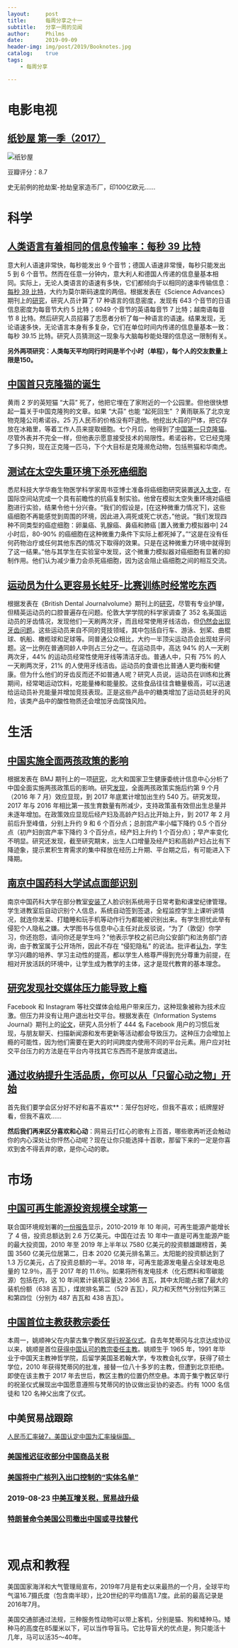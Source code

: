 ```yaml
---
layout:     post
title:      每周分享之十一
subtitle:   分享一周的见闻
author:     Philms
date:       2019-09-09
header-img: img/post/2019/Booknotes.jpg
catalog: 	true
tags:
    - 每周分享 

---
```


# 电影电视

## [纸钞屋 第一季（2017）](https://movie.douban.com/subject/27185036/)

![纸钞屋](https://img3.doubanio.com/view/photo/s_ratio_poster/public/p2505704270.jpg)

豆瓣评分：8.7

史无前例的抢劫案-抢劫皇家造币厂，印100亿欧元……

# 科学

## [**人类语言有着相同的信息传输率：每秒 39 比特**](https://www.solidot.org/story?sid=61979)

意大利人语速非常快，每秒能发出 9 个音节；德国人语速非常慢，每秒只能发出 5 到 6 个音节。然而在任意一分钟内，意大利人和德国人传递的信息量基本相同。实际上，无论人类语言的语速有多快，它们都倾向于以相同的速率传输信息：[每秒 39 比特](https://www.sciencemag.org/news/2019/09/human-speech-may-have-universal-transmission-rate-39-bits-second)，大约为莫尔斯码速度的两倍。根据发表在《Science Advances》期刊上的[研究](https://advances.sciencemag.org/content/5/9/eaaw2594)，研究人员计算了 17 种语言的信息密度，发现有 643 个音节的日语信息密度为每音节大约 5 比特；6949 个音节的英语每音节 7 比特；越南语每音节 8 比特。然后研究人员招募了志愿者分析了每一种语言的语速。结果发现，无论语速多快，无论语言本身有多复杂，它们在单位时间内传递的信息量基本一致：每秒 39.15 比特。研究人员猜测这一现象与大脑每秒能处理的信息这一限制有关。

**另外两项研究：人类每天平均同行时间是半个小时（单程），每个人的交友数量上限是150。**

## [**中国首只克隆猫的诞生**](https://www.solidot.org/story?sid=61976)

黄雨 2 岁的英短猫 “大蒜” 死了，他把它埋在了家附近的一个公园里。但他很快想起一篇关于中国克隆狗的文章。如果 “大蒜” 也能 “起死回生” ？黄雨联系了北京宠物克隆公司希诺谷。25 万人民币的价格没有吓退他。他挖出大蒜的尸体，把它存放在冰箱里，等着工作人员来提取细胞。七个月后，他得到了[中国第一只克隆猫](https://www.nytimes.com/2019/09/04/business/china-cat-clone.html)。尽管外表并不完全一样，但他表示愿意接受技术的局限性。希诺谷称，它已经克隆了多只狗，现在正克隆一匹马，下个大目标是克隆濒危动物，包括熊猫和华南虎。

## [**测试在太空失重环境下杀死癌细胞**](https://www.solidot.org/story?sid=61938)

悉尼科技大学华裔生物医学科学家周书亚博士准备将癌细胞研究装置[送入太空](https://www.abc.net.au/chinese/2019-09-01/australian-researcher-to-send-cancer-cells-into-space/11464546)，在国际空间站完成一个具有前瞻性的抗癌复制实验。他曾在模拟太空失重环境对癌细胞进行实验，结果令他十分兴奋。“我们的假设是，[在这种微重力情况下]，这些癌细胞不再能感觉到周围的环境，因此进入凋死或死亡状态，”他说。“我们发现四种不同类型的癌症细胞：卵巢癌、乳腺癌、鼻癌和肺癌 [置入微重力模拟器中] 24 小时后，80-90% 的癌细胞在这种微重力条件下实际上都死掉了。”“这是在没有任何药物治疗或任何其他东西的情况下取得的效果。只是在这种微重力环境中就得到了这一结果。”他与其学生在实验室中发现，这个微重力模拟器对癌细胞有显著的抑制作用。他们认为减少重力会杀死癌细胞，因为这会阻止癌细胞之间的相互交流。

## [**运动员为什么更容易长蛀牙-比赛训练时经常吃东西**](https://www.solidot.org/story?sid=61865)

根据发表在《British Dental Journalvolume》期刊上的[研究](https://www.nature.com/articles/s41415-019-0617-8)，尽管有专业护理，但精英运动员的口腔普遍存在问题。伦敦大学学院的科学家调查了 352 名英国运动员的牙齿情况，发现他们一天刷两次牙，而且经常使用牙线洁齿，但[仍然会出现牙齿问题](https://www.bbc.com/zhongwen/simp/science-49474387)。这些运动员来自不同的竞技领域，其中包括自行车、游泳、划桨、曲棍球、帆船、橄榄球和足球等。同普通公众相比，大约一半顶尖运动员会出现蛀牙问题。这一比例在普通同龄人中则占三分之一。在运动员中，高达 94% 的人一天刷两次牙，44% 的运动员经常性使用牙线等清洁牙齿。普通人中，只有 75% 的人一天刷两次牙，21% 的人使用牙线洁齿。运动员的食谱也比普通人更均衡和健康。但为什么他们的牙齿反而还不如普通人呢？研究人员说，运动员在训练和比赛期间，经常喝运动饮料，吃能量棒和能量胶。这些食品往往含糖量极高，可以迅速给运动员补充能量并增加竞技表现。正是这些产品中的糖类增加了运动员蛀牙的风险，该类产品中的酸性物质还会增加牙齿腐蚀风险。

# 生活

## [**中国实施全面两孩政策的影响**](https://www.solidot.org/story?sid=61969)

根据发表在 BMJ 期刊上的一项[研究](https://www.bmj.com/content/366/bmj.l4680)，北大和国家卫生健康委统计信息中心分析了中国全面实施两孩政策后的影响。研究[发现](http://www.ebiotrade.com/newsf/2019-9/201992162150401.htm)，全面两孩政策实施后约第 9 个月（2016 年 7 月）效应显现，到 2017 年底累计增加出生约 540 万。研究发现，2017 年与 2016 年相比第一孩生育数量有所减少，支持政策虽有效但出生总量并未逐年增加。在政策效应显现后经产妇及高龄产妇占比开始上升，到 2017 年 2 月前后升至峰值，分别上升约 9 和 6 个百分点；总剖宫产率小幅下降约 0.5 个百分点（初产妇剖宫产率下降约 3 个百分点，经产妇上升约 1 个百分点）；早产率变化不明显。研究还发现，截至研究期末，出生人口增量及经产妇和高龄产妇占比有下降迹象，提示累积生育需求的集中释放在经历上升期、平台期之后，有可能进入下降期。

## [**南京中国药科大学试点面部识别**](https://www.solidot.org/story?sid=61939)

南京中国药科大学在部分教室[安装了](https://news.sina.com.cn/o/2019-09-02/doc-iicezzrq2776919.shtml)人脸识别系统用于日常考勤和课堂纪律管理。学生进教室后自动识别个人信息，系统自动签到签退，全程监控学生上课听讲情况，就连你发呆、打瞌睡和玩手机等动作行为都能被识别出来。有学生担忧此举有侵犯个人隐私之嫌。大学图书与信息中心主任对此反驳说，“为了（敦促）你学习，你还抱怨，请问你还是学生吗？”他表示学校之前已向公安部门和法务部门咨询，由于教室属于公开场所，因此不存在 “侵犯隐私” 的说法。批评者[认为](http://www.bjnews.com.cn/opinion/2019/09/02/622463.html)，学生学习兴趣的培养、学习主动性的提高，都以学生人格尊严得到充分尊重为前提，在相对开放活跃的环境中，让学生成为教学的主体，这才是现代教育的基本理念。

## [**研究发现社交媒体压力能导致上瘾**](https://www.solidot.org/story?sid=61918)

Facebook 和 Instagram 等社交媒体会给用户带来压力，这种现象被称为技术应激。但压力并没有让用户退出社交平台。根据发表在《Information Systems Journal》期刊上的[论文](https://onlinelibrary.wiley.com/doi/abs/10.1111/isj.12253)，研究人员分析了 444 名 Facebook 用户的习惯后发现，与朋友聊天、扫描新闻源和发布更新等活动都会导致压力。这种压力会增加上瘾的可能性，因为他们需要在更大的时间跨度内使用不同的平台元素。用户应对社交平台压力的方法是在平台内寻找其它东西而不是放弃或退出。

## [通过收纳提升生活品质，你可以从「只留心动之物」开始](https://sspai.com/post/56449)

首先我们要学会区分好不好和喜不喜欢**：笼仔包好吃，但我不喜欢；纸牌屋好看，但我不喜欢……

**然后我们再来区分喜欢和心动**：网易云打红心的歌有上百首，哪些歌再听还会触动你的内心深处让你怦然心动呢？现在让你只能选择十首歌，那留下来的一定是你喜欢到舍不得丢弃的歌，是你心动的歌。

# 市场

## [中国可再生能源投资规模全球第一](https://www.solidot.org/story?sid=61993)

联合国环境规划署的[一份报告](https://www.unenvironment.org/zh-hans/news-and-stories/xinwengao/kezaishengnengyuantouzishinianhuigu)显示，2010-2019 年 10 年间，可再生能源产能增长了 4 倍，投资总额达到 2.6 万亿美元。中国在过去 10 年中一直是可再生能源产能的最大投资国，2010 年至 2019 年上半年以 7580 亿美元的投资额雄踞榜首，美国 3560 亿美元位居第二，日本 2020 亿美元排名第三。太阳能的投资额达到了 1.3 万亿美元，占了投资总额的一半。2018 年，可再生能源发电量占全球发电总量的 12.9％，高于 2017 年的 11.6％。如果将所有发电技术（化石燃料和零碳能源）包括在内，这 10 年间累计装机容量达 2366 吉瓦，其中太阳能占据了最大的装机份额（638 吉瓦），煤炭排名第二（529 吉瓦），风力和天然气分别位列第三和第四位（分别为 487 吉瓦和 438 吉瓦）。

## [**中国首位主教获教宗委任**](https://www.solidot.org/story?sid=61904)

本周一，姚顺神父在内蒙古集宁教区[举行祝圣仪式](https://www.xiaozhushou.org/index.php?m=news&a=content&catid=&id=27974)。自去年梵蒂冈与北京达成协议以来，姚顺是首位[获得中国认可的教宗委任主教](https://www.nytimes.com/2019/08/28/world/asia/catholic-bishop-china.html)。姚顺生于 1965 年，1991 年毕业于中国天主教神哲学院，后留学美国圣若翰大学，专攻教会礼仪学，获得了硕士学位，2010 年获得梵蒂冈的批准，接替一位八十多岁的主教，但遭到北京拒绝。即使在该主教于 2017 年去世后，教区主教的位置仍然空悬。本周于集宁教区举行的祝圣仪式展现出中国愿意遵照与梵蒂冈的协议做出妥协的姿态。约有 1000 名信徒和 120 名神父出席了仪式。

## 中美贸易战跟踪

[人民币汇率破7，美国认定中国为汇率操纵国。](http://finance.ifeng.com/c/7ovOy6UT8JE)

### [美国推迟征收部分中国商品关税](https://www.solidot.org/story?sid=61711)

### [美国将中广核列入出口控制的“实体名单”](https://www.solidot.org/story?sid=61743)

### 2019-08-23 [中美互增关税，贸易战升级](https://www.bbc.com/zhongwen/simp/world-49451975)

### [特朗普命令美国公司撤出中国或寻找替代](https://www.solidot.org/story?sid=61838)

​       

# 观点和教程

美国国家海洋和大气管理局宣布，2019年7月是有史以来最热的一个月，全球平均气温16.7摄氏度（包含南半球），比20世纪的平均值高1.7度。此前的最高记录是2016年7月。

美国交通部通过法规，三种服务性动物可以带上客机，分别是猫、狗和矮种马。矮种马的高度在85厘米以下，可以当作导盲马。它比导盲犬的优点是，狗只能活十几年，马可以活35～40年。